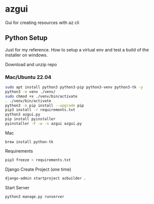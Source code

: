 # azgui
Gui for creating resources with az cli


## Python Setup

Just for my reference. How to setup a virtual env and test a build of the installer on windows.

Download and unzip repo

### Mac/Ubuntu 22.04

```bash
sudo apt install python3 python3-pip python3-venv python3-tk -y
python3 -m venv ./venv/
sudo chmod +x ./venv/bin/activate
. ./venv/bin/activate
python3 -m pip install --upgrade pip
pip3 install -r requirements.txt
python3 azgui.py
pip install pyinstaller
pyinstaller -F -w -n azgui azgui.py
```

Mac
```
brew install python-tk
```

Requirements
```bash
pip3 freeze > requirements.txt
```

Django
Create Project (one time)
```bash
django-admin startproject azbuilder .
```
Start Server
```bash
python3 manage.py runserver 
```
